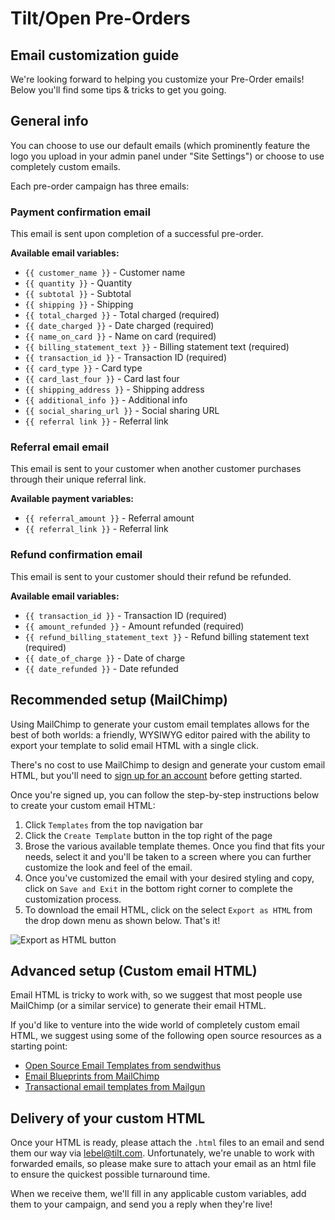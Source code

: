 # Tilt/Open Pre-Orders

## Email customization guide

We're looking forward to helping you customize your Pre-Order emails! Below you'll find some tips & tricks to get you going.

## General info

You can choose to use our default emails (which prominently feature the logo you upload in your admin panel under "Site Settings") or choose to use completely custom emails.

Each pre-order campaign has three emails:

### Payment confirmation email

This email is sent upon completion of a successful pre-order.

**Available email variables:**

* ```{{ customer_name }}``` - Customer name
* ```{{ quantity }}``` - Quantity
* ```{{ subtotal }}``` - Subtotal
* ```{{ shipping }}``` - Shipping
* ```{{ total_charged }}``` - Total charged (required)
* ```{{ date_charged }}``` - Date charged (required)
* ```{{ name_on_card }}``` - Name on card (required)
* ```{{ billing_statement_text }}``` - Billing statement text (required)
* ```{{ transaction_id }}``` - Transaction ID (required)
* ```{{ card_type }}``` - Card type
* ```{{ card_last_four }}``` - Card last four
* ```{{ shipping_address }}``` - Shipping address
* ```{{ additional_info }}``` - Additional info
* ```{{ social_sharing_url }}``` - Social sharing URL
* ```{{ referral link }}``` - Referral link

### Referral email email

This email is sent to your customer when another customer purchases through their unique referral link.

**Available payment variables:**

* ```{{ referral_amount }}``` - Referral amount
* ```{{ referral_link }}``` - Referral link

### Refund confirmation email

This email is sent to your customer should their refund be refunded.

**Available email variables:**

* ```{{ transaction_id }}``` - Transaction ID (required)
* ```{{ amount_refunded }}``` - Amount refunded (required)
* ```{{ refund_billing_statement_text }}``` - Refund billing statement text (required)
* ```{{ date_of_charge }}``` - Date of charge
* ```{{ date_refunded }}``` - Date refunded

## Recommended setup (MailChimp)

Using MailChimp to generate your custom email templates allows for the best of both worlds: a friendly, WYSIWYG editor paired with the ability to export your template to solid email HTML with a single click.

There's no cost to use MailChimp to design and generate your custom email HTML, but you'll need to [sign up for an account](https://login.mailchimp.com/signup?) before getting started.

Once you're signed up, you can follow the step-by-step instructions below to create your custom email HTML:

1. Click ```Templates``` from the top navigation bar
2. Click the ```Create Template``` button in the top right of the page
3. Brose the various available template themes. Once you find that fits your needs, select it and you'll be taken to a screen where you can further customize the look and feel of the email.
4. Once you've customized the email with your desired styling and copy, click on ```Save and Exit``` in the bottom right corner to complete the customization process.
5. To download the email HTML, click on the select ```Export as HTML``` from the drop down menu as shown below. That's it!

![Export as HTML button](https://s3-us-west-2.amazonaws.com/custom-checkout/html-export.png)

## Advanced setup (Custom email HTML)

Email HTML is tricky to work with, so we suggest that most people use MailChimp (or a similar service) to generate their email HTML.

If you'd like to venture into the wide world of completely custom email HTML, we suggest using some of the following open source resources as a starting point:

* [Open Source Email Templates from sendwithus](https://www.sendwithus.com/resources/templates)
* [Email Blueprints from MailChimp](http://templates.mailchimp.com/)
* [Transactional email templates from Mailgun](https://github.com/mailgun/transactional-email-templates)


## Delivery of your custom HTML


Once your HTML is ready, please attach the ```.html``` files to an email and send them our way via lebel@tilt.com. Unfortunately, we're unable to work with forwarded emails, so please make sure to attach your email as an html file to ensure the quickest possible turnaround time.

When we receive them, we'll fill in any applicable custom variables, add them to your campaign, and send you a reply when they're live!